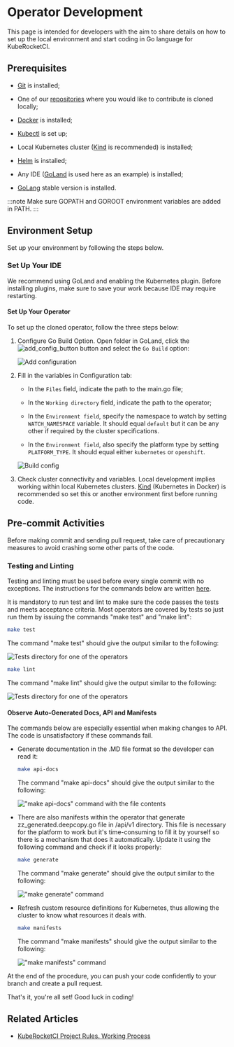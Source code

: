 # Operator Development

This page is intended for developers with the aim to share details on how to set up the local environment and start coding in Go language for KubeRocketCI.

## Prerequisites

* [Git](https://github.com/git-guides/install-git) is installed;

* One of our [repositories](https://github.com/epam/edp-install/blob/master/README.md#edp-repositories-description) where you would like to contribute is cloned locally;

* [Docker](https://docs.docker.com/engine/install/) is installed;

* [Kubectl](https://kubernetes.io/docs/setup/) is set up;

* Local Kubernetes cluster ([Kind](https://kind.sigs.k8s.io/) is recommended) is installed;

* [Helm](https://helm.sh/docs/intro/install/) is installed;

* Any IDE ([GoLand](https://www.jetbrains.com/go/) is used here as an example) is installed;

* [GoLang](https://go.dev/dl/) stable version is installed.

:::note
  Make sure GOPATH and GOROOT environment variables are added in PATH.
:::

## Environment Setup

Set up your environment by following the steps below.

### Set Up Your IDE

We recommend using  GoLand  and enabling the  Kubernetes  plugin. Before installing plugins, make sure to save your work because IDE may require restarting.

#### Set Up Your Operator

To set up the cloned operator, follow the three steps below:

1. Configure Go Build Option. Open folder in GoLand, click the ![add_config_button](../assets/developer-guide/add_config_button.png "add_config_button") button and select the `Go Build` option:

    ![Add configuration](../assets/developer-guide/add_configuration.png "Add configuration")

2. Fill in the variables in Configuration tab:

    * In the `Files` field, indicate the path to the main.go file;

    * In the `Working directory` field, indicate the path to the operator;

    * In the `Environment field`, specify the namespace to watch by setting `WATCH_NAMESPACE` variable. It should equal `default` but it can be any other if required by the cluster specifications.

    * In the `Environment field`, also specify the platform type by setting `PLATFORM_TYPE`. It should equal either `kubernetes` or `openshift`.

    ![Build config](../assets/developer-guide/build_config.png "Build config")

3. Check cluster connectivity and variables. Local development implies working within local Kubernetes clusters. [Kind](https://kind.sigs.k8s.io/) (Kubernetes in Docker) is recommended so set this or another environment first before running code.

## Pre-commit Activities

Before making commit and sending pull request, take care of precautionary measures to avoid crashing some other parts of the code.

### Testing and Linting

Testing and linting must be used before every single commit with no exceptions. The instructions for the commands below are written [here](https://github.com/epam/edp-keycloak-operator/blob/master/Makefile).

It is mandatory to run test and lint to make sure the code passes the tests and meets acceptance criteria. Most operators are covered by tests so just run them by issuing the commands "make test" and "make lint":

  ```bash
  make test
  ```

  The command "make test" should give the output similar to the following:

  ![Tests directory for one of the operators](../assets/developer-guide/make_test.png)

  ```bash
  make lint
  ```

  The command "make lint" should give the output similar to the following:

  ![Tests directory for one of the operators](../assets/developer-guide/make_lint.png)

#### Observe Auto-Generated Docs, API and Manifests

The commands below are especially essential when making changes to API. The code is unsatisfactory if these commands fail.

* Generate documentation in the .MD file format so the developer can read it:

  ```bash
  make api-docs
  ```

  The command "make api-docs" should give the output similar to the following:

  !["make api-docs" command with the file contents](../assets/developer-guide/api-docs.png)

* There are also manifests within the operator that generate zz_generated.deepcopy.go file in /api/v1 directory. This file is necessary for the platform to work but it's time-consuming to fill it by yourself so there is a mechanism that does it automatically. Update it using the following command and check if it looks properly:

  ```bash
  make generate
  ```

  The command "make generate" should give the output similar to the following:

  !["make generate" command](../assets/developer-guide/make_generate.png)

* Refresh custom resource definitions for Kubernetes, thus allowing the cluster to know what resources it deals with.

  ```bash
  make manifests
  ```

  The command "make manifests" should give the output similar to the following:

  !["make manifests" command](../assets/developer-guide/make_manifests.png)

At the end of the procedure, you can push your code confidently to your branch and create a pull request.

That's it, you're all set! Good luck in coding!

## Related Articles

* [KubeRocketCI Project Rules. Working Process](./edp-workflow.md)
